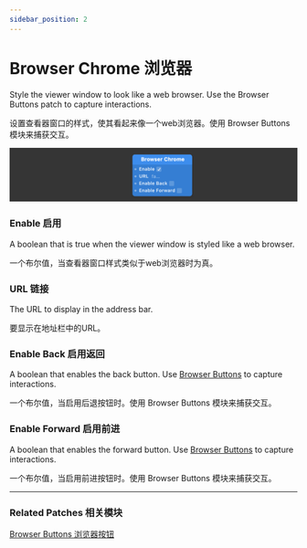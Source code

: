 ```yaml
---
sidebar_position: 2
---
```


# Browser Chrome 浏览器

Style the viewer window to look like a web browser. Use the Browser Buttons patch to capture interactions.

设置查看器窗口的样式，使其看起来像一个web浏览器。使用 Browser Buttons 模块来捕获交互。

![Image](./../../static/img/docs/Device/browser-chrome.png)

### Enable 启用

A boolean that is true when the viewer window is styled like a web browser.

一个布尔值，当查看器窗口样式类似于web浏览器时为真。

### URL 链接

The URL to display in the address bar.

要显示在地址栏中的URL。

### Enable Back 启用返回

A boolean that enables the back button. Use [Browser Buttons](https://www.notion.so/Browser-Buttons-5655198330234faa92680d36d26f6675) to capture interactions.

一个布尔值，当启用后退按钮时。使用 Browser Buttons 模块来捕获交互。

### Enable Forward 启用前进

A boolean that enables the forward button. Use [Browser Buttons](https://www.notion.so/Browser-Buttons-5655198330234faa92680d36d26f6675) to capture interactions.

一个布尔值，当启用前进按钮时。使用 Browser Buttons 模块来捕获交互。

------

### Related Patches 相关模块

[Browser Buttons 浏览器按钮](https://www.notion.so/Browser-Buttons-5655198330234faa92680d36d26f6675)
